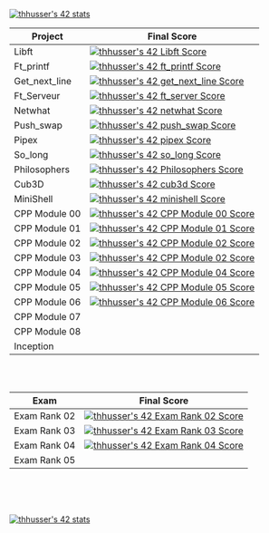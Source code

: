 [![thhusser's 42 stats](https://badge42.vercel.app/api/v2/cl2iulrd6005409l758woyo43/stats?cursusId=21&coalitionId=45)](https://github.com/JaeSeoKim/badge42)

| Project         | Final Score                       |
|---------------- | ----------------------------------|
| Libft           |[![thhusser's 42 Libft Score](https://badge42.vercel.app/api/v2/cl2iulrd6005409l758woyo43/project/2034636)](https://github.com/JaeSeoKim/badge42)|
| Ft_printf       |[![thhusser's 42 ft_printf Score](https://badge42.vercel.app/api/v2/cl2iulrd6005409l758woyo43/project/2045651)](https://github.com/JaeSeoKim/badge42)|
| Get_next_line   |[![thhusser's 42 get_next_line Score](https://badge42.vercel.app/api/v2/cl2iulrd6005409l758woyo43/project/2043175)](https://github.com/JaeSeoKim/badge42)|
| Ft_Serveur      |[![thhusser's 42 ft_server Score](https://badge42.vercel.app/api/v2/cl2iulrd6005409l758woyo43/project/2057875)](https://github.com/JaeSeoKim/badge42)|
| Netwhat         |[![thhusser's 42 netwhat Score](https://badge42.vercel.app/api/v2/cl2iulrd6005409l758woyo43/project/2045407)](https://github.com/JaeSeoKim/badge42)|
| Push_swap       |[![thhusser's 42 push_swap Score](https://badge42.vercel.app/api/v2/cl2iulrd6005409l758woyo43/project/2176951)](https://github.com/JaeSeoKim/badge42)|
| Pipex           |[![thhusser's 42 pipex Score](https://badge42.vercel.app/api/v2/cl2iulrd6005409l758woyo43/project/2344150)](https://github.com/JaeSeoKim/badge42)|
| So_long         |[![thhusser's 42 so_long Score](https://badge42.vercel.app/api/v2/cl2iulrd6005409l758woyo43/project/2263175)](https://github.com/JaeSeoKim/badge42)|
| Philosophers    |[![thhusser's 42 Philosophers Score](https://badge42.vercel.app/api/v2/cl2iulrd6005409l758woyo43/project/2362205)](https://github.com/JaeSeoKim/badge42)|
| Cub3D           |[![thhusser's 42 cub3d Score](https://badge42.vercel.app/api/v2/cl2iulrd6005409l758woyo43/project/2059766)](https://github.com/JaeSeoKim/badge42)|
| MiniShell       |[![thhusser's 42 minishell Score](https://badge42.vercel.app/api/v2/cl2iulrd6005409l758woyo43/project/2451051)](https://github.com/JaeSeoKim/badge42)|
| CPP Module 00   |[![thhusser's 42 CPP Module 00 Score](https://badge42.vercel.app/api/v2/cl2iulrd6005409l758woyo43/project/2560897)](https://github.com/JaeSeoKim/badge42)|
| CPP Module 01   |[![thhusser's 42 CPP Module 01 Score](https://badge42.vercel.app/api/v2/cl2iulrd6005409l758woyo43/project/2565969)](https://github.com/JaeSeoKim/badge42)|
| CPP Module 02   |[![thhusser's 42 CPP Module 02 Score](https://badge42.vercel.app/api/v2/cl2iulrd6005409l758woyo43/project/2566121)](https://github.com/JaeSeoKim/badge42)|
| CPP Module 03   |[![thhusser's 42 CPP Module 02 Score](https://badge42.vercel.app/api/v2/cl2iulrd6005409l758woyo43/project/2566121)](https://github.com/JaeSeoKim/badge42)|
| CPP Module 04   |[![thhusser's 42 CPP Module 04 Score](https://badge42.vercel.app/api/v2/cl2iulrd6005409l758woyo43/project/2567371)](https://github.com/JaeSeoKim/badge42)|
| CPP Module 05   |[![thhusser's 42 CPP Module 05 Score](https://badge42.vercel.app/api/v2/cl2iulrd6005409l758woyo43/project/2581858)](https://github.com/JaeSeoKim/badge42)|
| CPP Module 06   |[![thhusser's 42 CPP Module 06 Score](https://badge42.vercel.app/api/v2/cl2iulrd6005409l758woyo43/project/2585867)](https://github.com/JaeSeoKim/badge42)|
| CPP Module 07   |                   |
| CPP Module 08   |                   |
| Inception       |                   |


</br>
</br>

| Exam            | Final Score                       |
|---------------- | ----------------------------------|
| Exam Rank 02    |[![thhusser's 42 Exam Rank 02 Score](https://badge42.vercel.app/api/v2/cl2iulrd6005409l758woyo43/project/2373352)](https://github.com/JaeSeoKim/badge42)|
| Exam Rank 03    |[![thhusser's 42 Exam Rank 03 Score](https://badge42.vercel.app/api/v2/cl2iulrd6005409l758woyo43/project/2390627)](https://github.com/JaeSeoKim/badge42)|
| Exam Rank 04    |[![thhusser's 42 Exam Rank 04 Score](https://badge42.vercel.app/api/v2/cl2iulrd6005409l758woyo43/project/2465872)](https://github.com/JaeSeoKim/badge42)|
| Exam Rank 05    |                   |


</br>
</br>
</br>

[![thhusser's 42 stats](https://badge42.vercel.app/api/v2/cl2iulrd6005409l758woyo43/stats?cursusId=9&coalitionId=piscine)](https://github.com/JaeSeoKim/badge42)

<!-- Barre de progressiosn 
![Image in progress](https://progress-bar.dev/99/)| -->
<!--
### Hi there 👋
**thibaut1304/thibaut1304** is a ✨ _special_ ✨ repository because its `README.md` (this file) appears on your GitHub profile.

Here are some ideas to get you started:

- 🔭 I’m currently working on ...
- 🌱 I’m currently learning ...
- 👯 I’m looking to collaborate on ...
- 🤔 I’m looking for help with ...
- 💬 Ask me about ...
- 📫 How to reach me: ...
- 😄 Pronouns: ...
- ⚡ Fun fact: ...
-->
